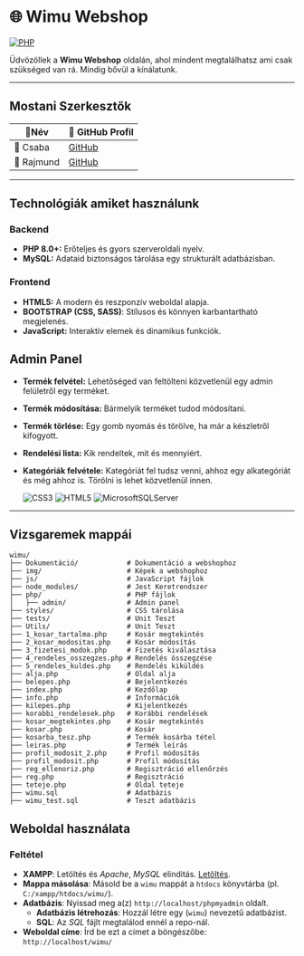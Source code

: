# 🌐 Wimu Webshop
[![PHP](https://img.shields.io/badge/PHP-%5E8.0-blue)](https://www.php.net/)

Üdvözöllek a **Wimu Webshop** oldalán, ahol mindent megtalálhatsz ami csak szükséged van rá. Mindig bővül a kínálatunk.

---

## Mostani Szerkesztők
|  👤**Név**        | 🔗 **GitHub Profil** | 
|-------------------|-----------------------|
| 👤 Csaba | [GitHub](https://github.com/kissuti) |
| 👤 Rajmund | [GitHub](https://github.com/0Rajjjjjmi0) |

---

## **Technológiák amiket használunk**

### Backend  
- **PHP 8.0+:** Erőteljes és gyors szerveroldali nyelv.  
- **MySQL:** Adataid biztonságos tárolása egy strukturált adatbázisban.  

### Frontend  
- **HTML5:** A modern és reszponzív weboldal alapja.  
- **BOOTSTRAP (CSS, SASS)**: Stílusos és könnyen karbantartható megjelenés.  
- **JavaScript:** Interaktív elemek és dinamikus funkciók.

## Admin Panel

- **Termék felvétel:** Lehetőséged van feltölteni közvetlenül egy admin felületről egy terméket.
- **Termék módosítása:** Bármelyik terméket tudod módosítani.
- **Termék törlése:** Egy gomb nyomás és törölve, ha már a készletről kifogyott.
- **Rendelési lista:** Kik rendeltek, mit és mennyiért.
- **Kategóriák felvétele:** Kategóriát fel tudsz venni, ahhoz egy alkategóriát és még ahhoz is. Törölni is lehet közvetlenül innen.

  ![CSS3](https://img.shields.io/badge/css3-%231572B6.svg?style=for-the-badge&logo=css3&logoColor=white) ![HTML5](https://img.shields.io/badge/html5-%23E34F26.svg?style=for-the-badge&logo=html5&logoColor=white) ![MicrosoftSQLServer](https://img.shields.io/badge/Microsoft%20SQL%20Server-CC2927?style=for-the-badge&logo=microsoft%20sql%20server&logoColor=white)

---

## **Vizsgaremek mappái**

```plaintext
wimu/
├── Dokumentáció/            # Dokumentáció a webshophoz
├── img/                     # Képek a webshophoz
├── js/                      # JavaScript fájlok
├── node_modules/            # Jest Keretrendszer
├── php/                     # PHP fájlok
│   ├── admin/               # Admin panel
├── styles/                  # CSS tárolása
├── tests/                   # Unit Teszt
├── Utils/                   # Unit Teszt
├── 1_kosar_tartalma.php     # Kosár megtekintés
├── 2_kosar_modositas.php    # Kosár módosítás
├── 3_fizetesi_modok.php     # Fizetés kiválasztása
├── 4_rendeles_osszegzes.php # Rendelés összegzése
├── 5_rendeles_kuldes.php    # Rendelés kiküldés
├── alja.php                 # Oldal alja
├── belepes.php              # Bejelentkezés
├── index.php                # Kezdőlap
├── info.php                 # Információk
├── kilepes.php              # Kijelentkezés
├── korabbi_rendelesek.php   # Korábbi rendelések
├── kosar_megtekintes.php    # Kosár megtekintés
├── kosar.php                # Kosár
├── kosarba_tesz.php         # Termék kosárba tétel
├── leiras.php               # Termék leírás
├── profil_modosit_2.php     # Profil módosítás
├── profil_modosit.php       # Profil módosítás
├── reg_ellenoriz.php        # Regisztráció ellenőrzés
├── reg.php                  # Regisztráció
├── teteje.php               # Oldal teteje
├── wimu.sql                 # Adatbázis
├── wimu_test.sql            # Teszt adatbázis
```

## **Weboldal használata**

### Feltétel

- **XAMPP**: Letöltés és *Apache*, *MySQL* elinditás. [Letöltés](https://www.apachefriends.org/hu/index.html).
- **Mappa másolása**: Másold be a `wimu` mappát a `htdocs` könyvtárba (pl. `C:/xampp/htdocs/wimu/`).
- **Adatbázis**: Nyissad meg a(z) `http://localhost/phpmyadmin` oldalt.
   - **Adatbázis létrehozás**: Hozzál létre egy (`wimu`) nevezetű adatbázist.
   - **SQL**: Az *SQL* fájlt megtalálod ennél a repo-nál.
- **Weboldal címe**: Írd be ezt a címet a böngészőbe: `http://localhost/wimu/`
